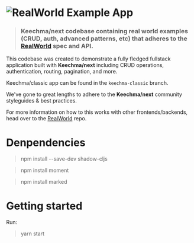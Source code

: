 # ![RealWorld Example App](logo.png)

> ### Keechma/next codebase containing real world examples (CRUD, auth, advanced patterns, etc) that adheres to the [RealWorld](https://github.com/gothinkster/realworld) spec and API.

This codebase was created to demonstrate a fully fledged fullstack application built with **Keechma/next** including CRUD operations, authentication, routing, pagination, and more.

Keechma/classic app can be found in the `keechma-classic` branch.

We've gone to great lengths to adhere to the **Keechma/next** community styleguides & best practices.

For more information on how to this works with other frontends/backends, head over to the [RealWorld](https://github.com/gothinkster/realworld) repo.

# Denpendencies

> npm install --save-dev shadow-cljs

> npm install moment

> npm install marked

# Getting started

Run:

> yarn start
